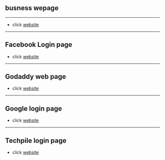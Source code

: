## busness wepage
----

- click [website](https://Ramsakal143.github.io/webpage/index.html)
----

## Facebook Login page


- click [website](https://Ramsakal143.github.io/webpage/facebook-login/index.html)
----

## Godaddy web page


- click [website](https://Ramsakal143.github.io/webpage/Godaddy/index.html)
----

## Google login page


- click [website](https://Ramsakal143.github.io/webpage/Google/index.html)
-----

## Techpile login page


- click [website](https://Ramsakal143.github.io/webpage/Techpile-login/index.html)
